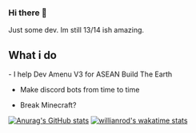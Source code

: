 ### Hi there 👋
Just some dev. Im still 13/14 ish amazing.
<h2> What i do </h2>
 - I help Dev Amenu V3 for ASEAN Build The Earth
 
 - Make discord bots from time to time
 
 - Break Minecraft?


[![Anurag's GitHub stats](https://github-readme-stats.vercel.app/api?username=StoneMcYT)](https://github.com/anuraghazra/github-readme-stats)
[![willianrod's wakatime stats](https://github-readme-stats.vercel.app/api/wakatime?username=StoneMcYT)](https://github.com/anuraghazra/github-readme-stats)
